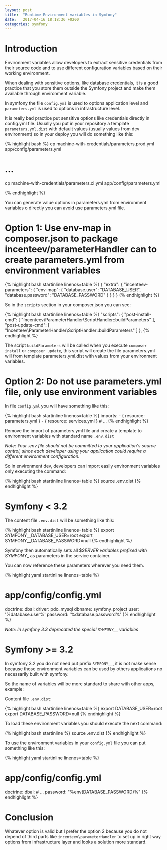 ```yaml
---
layout: post
title:  "Runtime Environment variables in Symfony"
date:   2017-04-16 18:18:36 +0200
categories: symfony
---
```


# Introduction

Environment variables allow developers to extract sensitive credentials from their source code and to use different configuration variables based on their working environment.

When dealing with sensitive options, like database credentials, it is a good practice that you store them outside the Symfony project and make them available
through environment variable.

In symfony the file `config.yml` is used to options application level and `parameters.yml` is used to options in infrastructure level.

It is really bad practice put sensitive options like credentials directly in config.yml file. Usually you put in your repository a template
`parameters.yml.dist` with default values (usually values from dev environment) so in your deploy you will do something like this:

{% highlight bash %}
cp machine-with-credentials/parameters.prod.yml app/config/parameters.yml
# ...
cp machine-with-credentials/parameters.ci.yml app/config/parameters.yml

{% endhighlight %}

You can generate value options in parameters.yml from environment variables o directly you can avoid use parameters.yml file.


# Option 1: Use env-map in composer.json to package incenteev/parameterHandler can to create parameters.yml from environment variables



{% highlight bash startinline linenos=table %}
{
    "extra": {
        "incenteev-parameters": {
            "env-map": {
                "database.user": "DATABASE_USER",
                "database.password": "DATABASE_PASSWORD"
            }
        }
    }
}
{% endhighlight %}

So in the `scripts` section in your composer.json you can see:

{% highlight bash startinline linenos=table %}
    "scripts": {
        "post-install-cmd": [
            "Incenteev\\ParameterHandler\\ScriptHandler::buildParameters"
        ],
        "post-update-cmd": [
            "Incenteev\\ParameterHandler\\ScriptHandler::buildParameters"
        ]
    },
{% endhighlight %}

The script `buildParameters` will be called when you execute `composer install` or `composer update`,  this script
will create the file parameters.yml will from template parameters.yml.dist with values from your
environment variables.


# Option 2: Do not use parameters.yml file, only use environment variables

In file `config.yml` you will have something like this:

{% highlight bash startinline linenos=table %}
imports:
    - { resource: parameters.yml }
    - { resource: services.yml }
    # ...
{% endhighlight %}

Remove the import of parameters.yml file and create a template to environment variables with standard name `.env.dist`

*Note: Your .env file should not be committed to your application's source control, since each developer using your application could require a different environment configuration.*

So in environment dev, developers can import easily environment variables only executing the command:

{% highlight bash startinline linenos=table %}
source .env.dist
{% endhighlight %}

# Symfony < 3.2

The content file `.env.dist` will be something like this:

{% highlight bash startinline linenos=table %}
export SYMFONY__DATABASE_USER=root
export SYMFONY__DATABASE_PASSWORD=null
{% endhighlight %}

Symfony then automatically sets all $_SERVER variables prefixed with SYMFONY__ as parameters in the service container.

You can now reference these parameters wherever you need them.

{% highlight yaml startinline linenos=table %}
# app/config/config.yml
doctrine:
    dbal:
        driver:   pdo_mysql
        dbname:   symfony_project
        user:     '%database.user%'
        password: '%database.password%'
{% endhighlight %}

*Note: In symfony 3.3 deprecated the special `SYMFONY__` variables*

# Symfony >= 3.2

In symfony 3.2 you do not need put prefix `SYMFONY__`, it is not make sense because those environment variables
can be used by others applications no necessarily built with symfony.

So the name of variables will be more standard to share with other apps, example:

Content file `.env.dist`:

{% highlight bash startinline linenos=table %}
export DATABASE_USER=root
export DATABASE_PASSWORD=null
{% endhighlight %}

To load these environment variables you should execute the next command:

{% highlight bash startinline %}
source .env.dist
{% endhighlight %}


To use the environment variables in your `config.yml` file you can put something like this:

{% highlight yaml startinline linenos=table %}
# app/config/config.yml
doctrine:
    dbal:
        # ...
        password: "%env(DATABASE_PASSWORD)%"
{% endhighlight %}


# Conclusion

Whatever option is valid but I prefer the option 2 because you do not depend of third parts like `incenteev\parameterHandler` to
set up in right way options from infrastructure layer and looks a solution more standard.